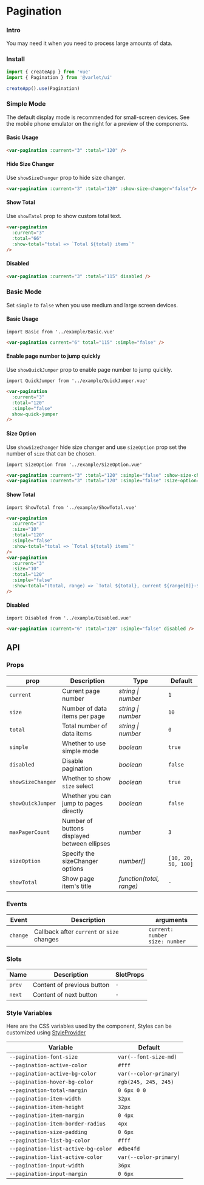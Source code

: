 # Pagination

### Intro

You may need it when you need to process large amounts of data.

### Install

```js
import { createApp } from 'vue'
import { Pagination } from '@varlet/ui'

createApp().use(Pagination)
```
### Simple Mode

The default display mode is recommended for small-screen devices. See the mobile phone emulator on the right for a preview of the components.

#### Basic Usage

```html
<var-pagination :current="3" :total="120" />
```

#### Hide Size Changer

Use `showSizeChanger` prop to hide size changer.

```html
<var-pagination :current="3" :total="120" :show-size-changer="false"/>
```

#### Show Total

Use `showTatol` prop to show custom total text.

```html
<var-pagination
  :current="3"
  :total="66"
  :show-total="total => `Total ${total} items`"
/>
```

#### Disabled

```html
<var-pagination :current="3" :total="115" disabled />
```

### Basic Mode

Set `simple` to `false` when you use medium and large screen devices.

#### Basic Usage

```vue
import Basic from '../example/Basic.vue'
```

```html
<var-pagination current="6" total="115" :simple="false" />
```

#### Enable page number to jump quickly

Use `showQuickJumper` prop to enable page number to jump quickly.

```vue
import QuickJumper from '../example/QuickJumper.vue'
```

```html
<var-pagination
  :current="3"
  :total="120"
  :simple="false" 
  show-quick-jumper
/>
```

#### Size Option

Use `showSizeChanger` hide size changer and use `sizeOption` prop set the number of `size` that can be chosen.

```vue
import SizeOption from '../example/SizeOption.vue'
```

```html
<var-pagination :current="3" :total="120" :simple="false" :show-size-changer="false" />
<var-pagination :current="3" :total="120" :simple="false" :size-option="[10, 20, 30, 40]" />
```

#### Show Total

```vue
import ShowTotal from '../example/ShowTotal.vue'
```

```html
<var-pagination
  :current="3"
  :size="10"
  :total="120"
  :simple="false"
  :show-total="total => `Total ${total} items`"
/>
<var-pagination
  :current="3"
  :size="10"
  :total="120"
  :simple="false"
  :show-total="(total, range) => `Total ${total}, current ${range[0]}-${range[1]}`"
/>
```

#### Disabled

```vue
import Disabled from '../example/Disabled.vue'
```

```html
<var-pagination :current="6" :total="120" :simple="false" disabled />
```

## API

### Props

| prop | Description | Type | Default |
| ----- | -------------- | -------- | ---------- |
| `current` | Current page number | _string \| number_ | `1` |
| `size` | Number of data items per page | _string \| number_ | `10` |
| `total` | Total number of data items | _string \| number_ | `0` |
| `simple` | Whether to use simple mode | _boolean_ | `true` |
| `disabled` | Disable pagination | _boolean_ | `false` |
| `showSizeChanger` | Whether to show `size` select | _boolean_ | `true` |
| `showQuickJumper` | Whether you can jump to pages directly	 | _boolean_ | `false` |
| `maxPagerCount` | Number of buttons displayed between ellipses	| _number_ | `3` |
| `sizeOption` | Specify the sizeChanger options	 | _number[]_ | `[10, 20, 50, 100]` |
| `showTotal` | Show page item's title	 | _function(total, range)_ | `-` |

### Events

| Event | Description | arguments |
| ----- | -------------- | -------- |
| `change` | Callback after `current` or `size` changes | `current: number` <br>`size: number`  |

### Slots

| Name | Description | SlotProps |
| --- | --- | --- |
| `prev` | Content of previous button | `-` |
| `next` | Content of next button | `-` |

### Style Variables

Here are the CSS variables used by the component, Styles can be customized using [StyleProvider](#/en-US/style-provider)

| Variable | Default |
| --- | --- |
| `--pagination-font-size` | `var(--font-size-md)` |  
| `--pagination-active-color` | `#fff` |  
| `--pagination-active-bg-color` | `var(--color-primary)` |  
| `--pagination-hover-bg-color` | `rgb(245, 245, 245)` |  
| `--pagination-total-margin` | `0 6px 0 0` |  
| `--pagination-item-width` | `32px` |  
| `--pagination-item-height` | `32px` |  
| `--pagination-item-margin` | `0 4px` |  
| `--pagination-item-border-radius` | `4px` |  
| `--pagination-size-padding` | `0 6px` |  
| `--pagination-list-bg-color` | `#fff` |  
| `--pagination-list-active-bg-color` | `#dbe4fd` |  
| `--pagination-list-active-color` | `var(--color-primary)` |  
| `--pagination-input-width` | `36px` |  
| `--pagination-input-margin` | `0 6px` |  